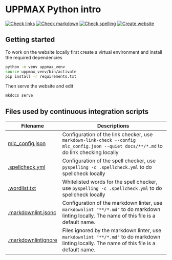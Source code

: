 # UPPMAX Python intro

<!-- markdownlint-disable MD013 --><!-- Badges cannot be split up over lines, hence will break 80 characters per line -->

[![Check links](https://github.com/UPPMAX/uppmax_intro_python/actions/workflows/check_links.yaml/badge.svg?branch=main)](https://github.com/UPPMAX/uppmax_intro_python/actions/workflows/check_links.yaml)
[![Check markdown](https://github.com/UPPMAX/uppmax_intro_python/actions/workflows/check_markdown.yaml/badge.svg?branch=main)](https://github.com/UPPMAX/uppmax_intro_python/actions/workflows/check_markdown.yaml)
[![Check spelling](https://github.com/UPPMAX/uppmax_intro_python/actions/workflows/check_spelling.yaml/badge.svg?branch=main)](https://github.com/UPPMAX/uppmax_intro_python/actions/workflows/check_spelling.yaml)
[![Create website](https://github.com/UPPMAX/uppmax_intro_python/actions/workflows/create_website.yaml/badge.svg?branch=main)](https://github.com/UPPMAX/uppmax_intro_python/actions/workflows/create_website.yaml)

<!-- markdownlint-enable MD013 -->

## Getting started

To work on the website locally first create a virtual environment and install
the required dependencies

``` bash
python -m venv uppmax_venv
source uppmax_venv/bin/activate
pip install -r requirements.txt
```

Then serve the website and edit

``` bash
mkdocs serve
```

## Files used by continuous integration scripts

<!-- markdownlint-disable MD013 --><!-- Tables cannot be split up over lines, hence will break 80 characters per line -->

Filename                              |Descriptions
--------------------------------------|--------------------------------------------------------------------------------------------------------------------------------------
[mlc_config.json](mlc_config.json)    |Configuration of the link checker, use `markdown-link-check --config mlc_config.json --quiet docs/**/*.md` to do link checking locally
[.spellcheck.yml](.spellcheck.yml)    |Configuration of the spell checker, use `pyspelling -c .spellcheck.yml` to do spellcheck locally
[.wordlist.txt](.wordlist.txt)        |Whitelisted words for the spell checker, use `pyspelling -c .spellcheck.yml` to do spellcheck locally
[.markdownlint.jsonc](.markdownlint.jsonc)|Configuration of the markdown linter, use `markdownlint "**/*.md"` to do markdown linting locally. The name of this file is a default name.
[.markdownlintignore](.markdownlintignore)|Files ignored by the markdown linter, use `markdownlint "**/*.md"` to do markdown linting locally. The name of this file is a default name.

<!-- markdownlint-enable MD013 -->
